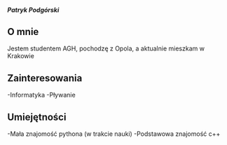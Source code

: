 ##### Patryk Podgórski
## O mnie
Jestem studentem AGH, pochodzę z Opola, a aktualnie mieszkam w Krakowie
## Zainteresowania
-Informatyka
-Pływanie
## Umiejętności
-Mała znajomość pythona (w trakcie nauki)
-Podstawowa znajomość c++
